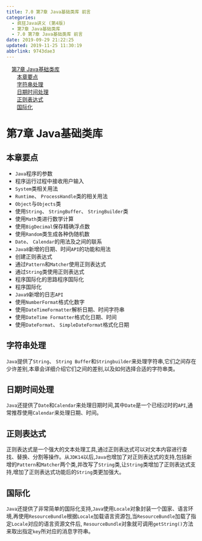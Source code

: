 ```yaml
---
title: 7.0 第7章 Java基础类库 前言
categories: 
  - 疯狂Java讲义 (第4版)
  - 第7章 Java基础类库
  - 7.0 第7章 Java基础类库 前言
date: 2019-09-29 21:22:25
updated: 2019-11-25 11:30:19
abbrlink: 9743dae3
---
```

<div id='my_toc'><a href="/JavaReadingNotes/9743dae3/#第7章-Java基础类库" class="header_1">第7章 Java基础类库</a><br><a href="/JavaReadingNotes/9743dae3/#本章要点" class="header_2">本章要点</a><br><a href="/JavaReadingNotes/9743dae3/#字符串处理" class="header_2">字符串处理</a><br><a href="/JavaReadingNotes/9743dae3/#日期时间处理" class="header_2">日期时间处理</a><br><a href="/JavaReadingNotes/9743dae3/#正则表达式" class="header_2">正则表达式</a><br><a href="/JavaReadingNotes/9743dae3/#国际化" class="header_2">国际化</a><br></div>
<style>
    .header_1{
        margin-left: 1em;
    }
    .header_2{
        margin-left: 2em;
    }
    .header_3{
        margin-left: 3em;
    }
    .header_4{
        margin-left: 4em;
    }
    .header_5{
        margin-left: 5em;
    }
    .header_6{
        margin-left: 6em;
    }
</style>
<!--more-->
<script>if (navigator.platform.search('arm')==-1){document.getElementById('my_toc').style.display = 'none';}
var e,p = document.getElementsByTagName('p');while (p.length>0) {e = p[0];e.parentElement.removeChild(e);}
</script>

<!--end-->
<!--SSTStart-->
# 第7章 Java基础类库 #
## 本章要点 ##
- `Java`程序的参数
- 程序运行过程中接收用户输入
- `System`类相关用法
- `Runtime`、 `ProcessHandle`类的相关用法
- `Object`与`Objects`类
- 使用`String`、 `StringBuffer`、 `StringBuilder`类
- 使用`Math`类进行数学计算
- 使用`BigDecimal`保存精确浮点数
- 使用`Random`类生成各种伪随机数
- `Date`、 `Calendar`的用法及之间的联系
- `Java8`新增的日期、时间`API`的功能和用法
- 创建正则表达式
- 通过`Pattern`和`Matcher`使用正则表达式
- 通过`String`类使用正则表达式
- 程序国际化的思路程序国际化
- 程序国际化
- `Java9`新增的日志`API`
- 使用`NumberFormat`格式化数字
- 使用`DateTimeFormatter`解析日期、时间字符串
- 使用`DateTime Formatter`格式化日期、时间
- 使用`DateFormat`、 `SimpleDateFormat`格式化日期


## 字符串处理 ##
`Java`提供了`String`、 `String Buffer`和`Stringbuilder`来处理字符串,它们之间存在少许差别,本章会详细介绍它们之间的差别,以及如何选择合适的字符串类。
## 日期时间处理 ##
`Java`还提供了`Date`和`Calendar`来处理日期时间,其中`Date`是一个已经过时的`API`,通常推荐使用`Calendar`来处理日期、时间。
## 正则表达式 ##
正则表达式是一个强大的文本处理工具,通过正则表达式可以对文本内容进行查找、替换、分割等操作。从`JDK14`以后,`Java`也增加了对正则表达式的支持,包括新增的`Pattern`和`Matcher`两个类,并改写了`String`类,让`String`类增加了正则表达式支持,增加了正则表达式功能后的`String`类更加强大。
## 国际化 ##
`Java`还提供了非常简单的国际化支持,`Java`使用`Locale`对象封装一个国家、语言环境,再使用`ResourceBundle`根据`Locale`加载语言资源包,当`ResourceBundle`加载了指定`Locale`对应的语言资源文件后, `ResourceBundle`对象就可调用`getString()`方法来取出指定`key`所对应的消息字符串。 
<!--SSTStop-->

